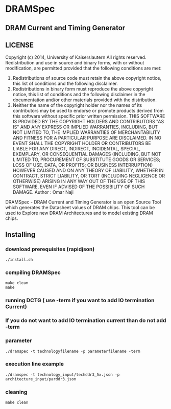 # DRAMSpec
## DRAM Current and Timing Generator

## LICENSE 
Copyright (c)  2014, University of Kaiserslautern
All rights reserved.
Redistribution and use in source and binary forms, with or without
modification, are permitted provided that the following conditions are met:
1. Redistributions of source code must retain the above copyright notice, this
list of conditions and the following disclaimer.
2. Redistributions in binary form must reproduce the above copyright notice,
this list of conditions and the following disclaimer in the documentation
and/or other materials provided with the distribution.
3. Neither the name of the copyright holder nor the names of its contributors
may be used to endorse or promote products derived from this software without
specific prior written permission.
THIS SOFTWARE IS PROVIDED BY THE COPYRIGHT HOLDERS AND CONTRIBUTORS "AS IS"
AND ANY EXPRESS OR IMPLIED WARRANTIES, INCLUDING, BUT NOT LIMITED TO, THE
IMPLIED WARRANTIES OF MERCHANTABILITY AND FITNESS FOR A PARTICULAR PURPOSE ARE
DISCLAIMED. IN NO EVENT SHALL THE COPYRIGHT HOLDER OR CONTRIBUTORS BE LIABLE
FOR ANY DIRECT, INDIRECT, INCIDENTAL, SPECIAL, EXEMPLARY, OR CONSEQUENTIAL
DAMAGES (INCLUDING, BUT NOT LIMITED TO, PROCUREMENT OF SUBSTITUTE GOODS OR
SERVICES; LOSS OF USE, DATA, OR PROFITS; OR BUSINESS INTERRUPTION) HOWEVER
CAUSED AND ON ANY THEORY OF LIABILITY, WHETHER IN CONTRACT, STRICT LIABILITY,
OR TORT (INCLUDING NEGLIGENCE OR OTHERWISE) ARISING IN ANY WAY OUT OF THE USE
OF THIS SOFTWARE, EVEN IF ADVISED OF THE POSSIBILITY OF SUCH DAMAGE.
Author : Omar Naji

DRAMSpec - DRAM Current and Timing Generator is an open Source Tool which
generates the Datasheet values of DRAM chips. This tool can be used to Explore
new DRAM Architectures and to model existing DRAM chips.

## Installing

### download prerequisites (rapidjson)
	./install.sh

### compiling DRAMSpec
	make clean
	make

### running DCTG ( use -term if you want to add IO termination Current)
### If you do not want to add IO termination current than do not add -term
### parameter
	./dramspec -t technologyfilename -p parameterfilename -term

### execution line example 
	./dramspec -t technology_input/techddr3_5x.json -p architecture_input/parddr3.json

### cleaning
	make clean
